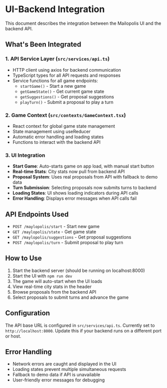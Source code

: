 # UI-Backend Integration

This document describes the integration between the Mailopolis UI and the backend API.

## What's Been Integrated

### 1. API Service Layer (`src/services/api.ts`)
- HTTP client using axios for backend communication
- TypeScript types for all API requests and responses
- Service functions for all game endpoints:
  - `startGame()` - Start a new game
  - `getGameState()` - Get current game state
  - `getSuggestions()` - Get proposal suggestions
  - `playTurn()` - Submit a proposal to play a turn

### 2. Game Context (`src/contexts/GameContext.tsx`)
- React context for global game state management
- State management using useReducer
- Automatic error handling and loading states
- Functions to interact with the backend API

### 3. UI Integration
- **Start Game**: Auto-starts game on app load, with manual start button
- **Real-time Stats**: City stats now pull from backend API
- **Proposal System**: Uses real proposals from API with fallback to demo data
- **Turn Submission**: Selecting proposals now submits turns to backend
- **Loading States**: UI shows loading indicators during API calls
- **Error Handling**: Displays error messages when API calls fail

## API Endpoints Used

- `POST /maylopolis/start` - Start new game
- `GET /maylopolis/state` - Get game state
- `GET /maylopolis/suggestions` - Get proposal suggestions  
- `POST /maylopolis/turn` - Submit proposal to play turn

## How to Use

1. Start the backend server (should be running on localhost:8000)
2. Start the UI with `npm run dev`
3. The game will auto-start when the UI loads
4. View real-time city stats in the header
5. Browse proposals from the backend API
6. Select proposals to submit turns and advance the game

## Configuration

The API base URL is configured in `src/services/api.ts`. Currently set to `http://localhost:8000`. Update this if your backend runs on a different port or host.

## Error Handling

- Network errors are caught and displayed in the UI
- Loading states prevent multiple simultaneous requests
- Fallback to demo data if API is unavailable
- User-friendly error messages for debugging

